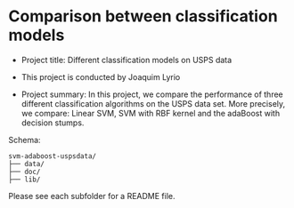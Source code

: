 # Comparison between classification models

+ Project title: Different classification models on USPS data
+ This project is conducted by Joaquim Lyrio

+ Project summary: In this project, we compare the performance of three different classification algorithms on the USPS data set. More precisely, we compare: Linear SVM, SVM with RBF kernel and the adaBoost with decision stumps.

Schema:
```
svm-adaboost-uspsdata/
├── data/
├── doc/
├── lib/
```

Please see each subfolder for a README file.

